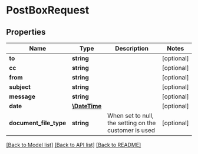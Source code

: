 # PostBoxRequest

## Properties
Name | Type | Description | Notes
------------ | ------------- | ------------- | -------------
**to** | **string** |  | [optional] 
**cc** | **string** |  | [optional] 
**from** | **string** |  | [optional] 
**subject** | **string** |  | [optional] 
**message** | **string** |  | [optional] 
**date** | [**\DateTime**](\DateTime.md) |  | [optional] 
**document_file_type** | **string** | When set to null, the setting on the customer is used | [optional] 

[[Back to Model list]](../README.md#documentation-for-models) [[Back to API list]](../README.md#documentation-for-api-endpoints) [[Back to README]](../README.md)


